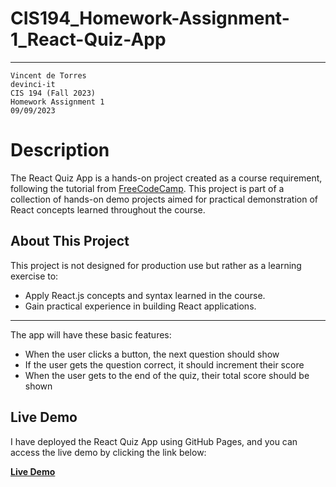 
# CIS194_Homework-Assignment-1_React-Quiz-App

---

```
Vincent de Torres
devinci-it
CIS 194 (Fall 2023)
Homework Assignment 1
09/09/2023
```

# Description
The React Quiz App is a hands-on project created as a course requirement, following the tutorial from [FreeCodeCamp](https://www.freecodecamp.org/news/how-to-build-a-quiz-app-using-react/). This project is part of a collection of hands-on demo projects aimed for practical demonstration of React concepts learned throughout the course.

## About This Project

This project is not designed for production use but rather as a learning exercise to:

- Apply React.js concepts and syntax learned in the course.
- Gain practical experience in building React applications.
---

The app will have these basic features:
- When the user clicks a button, the next question should show
- If the user gets the question correct, it should increment their score
- When the user gets to the end of the quiz, their total score should be shown

## Live Demo

I have deployed the React Quiz App using GitHub Pages, and you can access the live demo by clicking the link below:

[**Live Demo**](https://vincent-de-torres-portfolio.github.io/cis194-quiz-app-react/)
